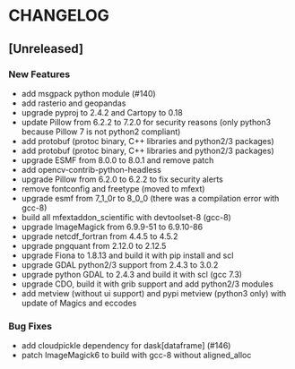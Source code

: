 # CHANGELOG


## [Unreleased]

### New Features
- add msgpack python module (#140)
- add rasterio and geopandas
- upgrade pyproj to 2.4.2 and Cartopy to 0.18
- update Pillow from 6.2.2 to 7.2.0 for security reasons (only python3 because Pillow 7 is not python2 compliant)
- add protobuf (protoc binary, C++ libraries and python2/3 packages)
- add protobuf (protoc binary, C++ libraries and python2/3 packages)
- upgrade ESMF from 8.0.0 to 8.0.1 and remove patch
- add opencv-contrib-python-headless
- upgrade Pillow from 6.2.0 to 6.2.2 to fix security alerts
- remove fontconfig and freetype (moved to mfext)
- upgrade esmf from 7_1_0r to 8_0_0 (there was a compilation error with gcc-8)
- build all mfextaddon_scientific with devtoolset-8 (gcc-8)
- upgrade ImageMagick from 6.9.9-51 to 6.9.10-86
- upgrade netcdf_fortran from 4.4.5 to 4.5.2
- upgrade pngquant from 2.12.0 to 2.12.5
- upgrade Fiona to 1.8.13 and build it with pip install and scl
- upgrade GDAL python2/3 support from 2.4.3 to 3.0.2
- upgrade python GDAL to 2.4.3 and build it with scl (gcc 7.3)
- upgrade CDO, build it with grib support and add python2/3 modules
- add metview (without ui support) and pypi metview (python3 only) with update of Magics and eccodes


### Bug Fixes
- add cloudpickle dependency for dask[dataframe] (#146)
- patch ImageMagick6 to build with gcc-8 without aligned_alloc





